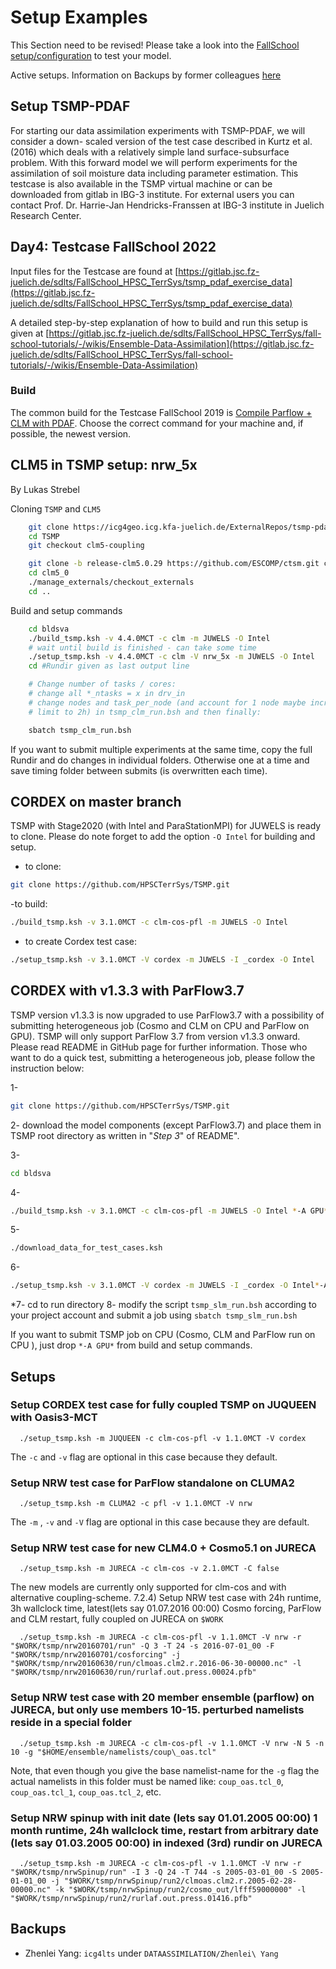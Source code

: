 # Setup Examples #

This Section need to be revised! Please take a look into the
[FallSchool
setup/configuration](https://gitlab.jsc.fz-juelich.de/sdlts/FallSchool_HPSC_TerrSys)
to test your model.

Active setups. Information on Backups by former colleagues
[here](#backups)

## Setup TSMP-PDAF ##

For starting our data assimilation experiments with TSMP-PDAF, we will
consider a down- scaled version of the test case described in Kurtz et
al. (2016) which deals with a relatively simple land
surface-subsurface problem. With this forward model we will perform
experiments for the assimilation of soil moisture data including
parameter estimation. This testcase is also available in the TSMP
virtual machine or can be downloaded from gitlab in IBG-3
institute. For external users you can contact Prof. Dr. Harrie-Jan
Hendricks-Franssen at IBG-3 institute in Juelich Research Center.

## Day4: Testcase FallSchool 2022

Input files for the Testcase are found at
[https://gitlab.jsc.fz-juelich.de/sdlts/FallSchool_HPSC_TerrSys/tsmp_pdaf_exercise_data](https://gitlab.jsc.fz-juelich.de/sdlts/FallSchool_HPSC_TerrSys/tsmp_pdaf_exercise_data)

A detailed step-by-step explanation of how to build and run this setup
is given at
[https://gitlab.jsc.fz-juelich.de/sdlts/FallSchool_HPSC_TerrSys/fall-school-tutorials/-/wikis/Ensemble-Data-Assimilation](https://gitlab.jsc.fz-juelich.de/sdlts/FallSchool_HPSC_TerrSys/fall-school-tutorials/-/wikis/Ensemble-Data-Assimilation)

### Build

The common build for the Testcase FallSchool 2019 is [Compile
Parflow + CLM with
PDAF](./build_examples_tsmppdaf.md#compile-parflow-and-clm-with-pdaf). Choose the
correct command for your machine and, if possible, the newest version.

## CLM5 in TSMP setup: nrw_5x

By Lukas Strebel

Cloning `TSMP` and `CLM5`
``` bash
	git clone https://icg4geo.icg.kfa-juelich.de/ExternalRepos/tsmp-pdaf/tsmp.git TSMP
	cd TSMP
	git checkout clm5-coupling

	git clone -b release-clm5.0.29 https://github.com/ESCOMP/ctsm.git clm5_0
	cd clm5_0
	./manage_externals/checkout_externals
	cd ..
```

Build and setup commands
``` bash
	cd bldsva
	./build_tsmp.ksh -v 4.4.0MCT -c clm -m JUWELS -O Intel
	# wait until build is finished - can take some time
	./setup_tsmp.ksh -v 4.4.0MCT -c clm -V nrw_5x -m JUWELS -O Intel
	cd #Rundir given as last output line

	# Change number of tasks / cores:
	# change all *_ntasks = x in drv_in
	# change nodes and task_per_node (and account for 1 node maybe increase time
	# limit to 2h) in tsmp_clm_run.bsh and then finally:

	sbatch tsmp_clm_run.bsh
```
If you want to submit multiple experiments at the same time, copy the full
Rundir and do changes in individual folders. Otherwise one at a time and save
timing folder between submits (is overwritten each time).

## CORDEX on master branch

TSMP with Stage2020 (with Intel and ParaStationMPI) for JUWELS is
ready to clone. Please do note forget to add the option `-O Intel` for
building and setup.

- to clone:

``` bash
git clone https://github.com/HPSCTerrSys/TSMP.git
```

-to build:

``` bash
./build_tsmp.ksh -v 3.1.0MCT -c clm-cos-pfl -m JUWELS -O Intel
```

- to create Cordex test case:

``` bash
./setup_tsmp.ksh -v 3.1.0MCT -V cordex -m JUWELS -I _cordex -O Intel
```

## CORDEX with v1.3.3 with ParFlow3.7

TSMP version v1.3.3 is now upgraded to use ParFlow3.7 with a
possibility of submitting heterogeneous job (Cosmo and CLM on CPU and
ParFlow on GPU). TSMP will only support ParFlow 3.7 from version
v1.3.3 onward. Please read README in GitHub page for further
information.  Those who want to do a quick test, submitting a
heterogeneous job, please follow the instruction below:

1-

``` bash
git clone https://github.com/HPSCTerrSys/TSMP.git
```

2- download the model components (except ParFlow3.7) and place them in
TSMP root directory as written in "*Step 3*" of README".

3-

``` bash
cd bldsva
```

4-

``` bash
./build_tsmp.ksh -v 3.1.0MCT -c clm-cos-pfl -m JUWELS -O Intel *-A GPU*
```

5-

``` bash
./download_data_for_test_cases.ksh
```

6-

``` bash
./setup_tsmp.ksh -v 3.1.0MCT -V cordex -m JUWELS -I _cordex -O Intel*-A GPU
```

*7- cd to run directory 8- modify the script `tsmp_slm_run.bsh`
according to your project account and submit a job using `sbatch
tsmp_slm_run.bsh`

If you want to submit TSMP job on CPU (Cosmo, CLM and ParFlow run on
CPU ), just drop `*-A GPU*` from build and setup commands.

## Setups ###

### Setup CORDEX test case for fully coupled TSMP on JUQUEEN with Oasis3-MCT ####

      ./setup_tsmp.ksh -m JUQUEEN -c clm-cos-pfl -v 1.1.0MCT -V cordex

The `-c` and `-v` flag are optional in this case because they default.

### Setup NRW test case for ParFlow standalone on CLUMA2 ####

      ./setup_tsmp.ksh -m CLUMA2 -c pfl -v 1.1.0MCT -V nrw

The `-m` , `-v` and `-V` flag are optional in this case because they are
default.

### Setup NRW test case for new CLM4.0 + Cosmo5.1 on JURECA ####

      ./setup_tsmp.ksh -m JURECA -c clm-cos -v 2.1.0MCT -C false

The new models are currently only supported for clm-cos and with
alternative coupling-scheme. 7.2.4) Setup NRW test case with 24h
runtime, 3h wallclock time, latest(lets say 01.07.2016 00:00) Cosmo
forcing, ParFlow and CLM restart, fully coupled on JURECA on `$WORK`

      ./setup_tsmp.ksh -m JURECA -c clm-cos-pfl -v 1.1.0MCT -V nrw -r "$WORK/tsmp/nrw20160701/run" -Q 3 -T 24 -s 2016-07-01_00 -F "$WORK/tsmp/nrw20160701/cosforcing" -j "$WORK/tsmp/nrw20160630/run/clmoas.clm2.r.2016-06-30-00000.nc" -l "$WORK/tsmp/nrw20160630/run/rurlaf.out.press.00024.pfb"

### Setup NRW test case with 20 member ensemble (parflow) on JURECA, but only use members 10-15. perturbed namelists reside in a special folder ####

      ./setup_tsmp.ksh -m JURECA -c clm-cos-pfl -v 1.1.0MCT -V nrw -N 5 -n 10 -g "$HOME/ensemble/namelists/coup\_oas.tcl"

Note, that even though you give the base namelist-name for the `-g`
flag the actual namelists in this folder must be named like:
`coup_oas.tcl_0`, `coup_oas.tcl_1`, `coup_oas.tcl_2`, etc.

### Setup NRW spinup with init date (lets say 01.01.2005 00:00) 1 month runtime, 24h wallclock time, restart from arbitrary date (lets say 01.03.2005 00:00) in indexed (3rd) rundir on JURECA ####

      ./setup_tsmp.ksh -m JURECA -c clm-cos-pfl -v 1.1.0MCT -V nrw -r "$WORK/tsmp/nrwSpinup/run" -I 3 -Q 24 -T 744 -s 2005-03-01_00 -S 2005-01-01_00 -j "$WORK/tsmp/nrwSpinup/run2/clmoas.clm2.r.2005-02-28-00000.nc" -k "$WORK/tsmp/nrwSpinup/run2/cosmo_out/lfff59000000" -l "$WORK/tsmp/nrwSpinup/run2/rurlaf.out.press.01416.pfb"



## Backups ##

- Zhenlei Yang: `icg4lts` under `DATAASSIMILATION/Zhenlei\ Yang`
